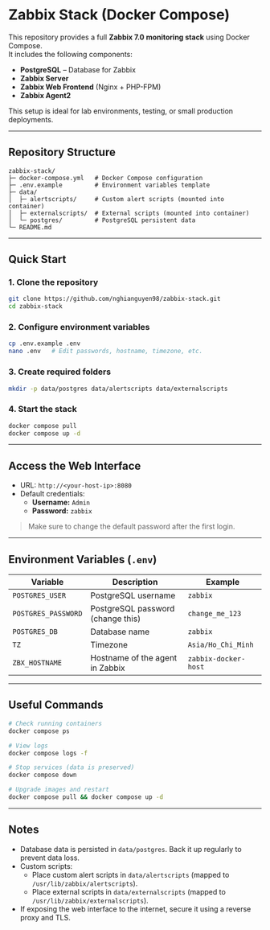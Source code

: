 # Zabbix Stack (Docker Compose)

This repository provides a full **Zabbix 7.0 monitoring stack** using Docker Compose.  
It includes the following components:
- **PostgreSQL** – Database for Zabbix
- **Zabbix Server**
- **Zabbix Web Frontend** (Nginx + PHP-FPM)
- **Zabbix Agent2**

This setup is ideal for lab environments, testing, or small production deployments.

---

## Repository Structure
```
zabbix-stack/
├─ docker-compose.yml   # Docker Compose configuration
├─ .env.example         # Environment variables template
├─ data/
│  ├─ alertscripts/     # Custom alert scripts (mounted into container)
│  ├─ externalscripts/  # External scripts (mounted into container)
│  └─ postgres/         # PostgreSQL persistent data
└─ README.md
```

---

## Quick Start

### 1. Clone the repository
```bash
git clone https://github.com/nghianguyen98/zabbix-stack.git
cd zabbix-stack
```

### 2. Configure environment variables
```bash
cp .env.example .env
nano .env   # Edit passwords, hostname, timezone, etc.
```

### 3. Create required folders
```bash
mkdir -p data/postgres data/alertscripts data/externalscripts
```

### 4. Start the stack
```bash
docker compose pull
docker compose up -d
```

---

## Access the Web Interface
- URL: `http://<your-host-ip>:8080`
- Default credentials:
  - **Username:** `Admin`
  - **Password:** `zabbix`

> Make sure to change the default password after the first login.

---

## Environment Variables (`.env`)
| Variable            | Description                            | Example               |
|---------------------|----------------------------------------|-----------------------|
| `POSTGRES_USER`     | PostgreSQL username                     | `zabbix`              |
| `POSTGRES_PASSWORD` | PostgreSQL password (change this)        | `change_me_123`       |
| `POSTGRES_DB`       | Database name                           | `zabbix`              |
| `TZ`                | Timezone                                | `Asia/Ho_Chi_Minh`    |
| `ZBX_HOSTNAME`      | Hostname of the agent in Zabbix          | `zabbix-docker-host`  |

---

## Useful Commands
```bash
# Check running containers
docker compose ps

# View logs
docker compose logs -f

# Stop services (data is preserved)
docker compose down

# Upgrade images and restart
docker compose pull && docker compose up -d
```

---

## Notes
- Database data is persisted in `data/postgres`. Back it up regularly to prevent data loss.
- Custom scripts:
  - Place custom alert scripts in `data/alertscripts` (mapped to `/usr/lib/zabbix/alertscripts`).
  - Place external scripts in `data/externalscripts` (mapped to `/usr/lib/zabbix/externalscripts`).
- If exposing the web interface to the internet, secure it using a reverse proxy and TLS.
